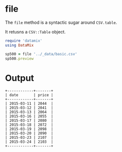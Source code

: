 # file

The `file` method is a syntactic sugar around `CSV.table`.

It retusns a `CSV::Table` object.

```ruby
require 'datamix'
using DataMix

sp500 = file '../_data/basic.csv'
sp500.preview

```
# Output

```
+------------+-------+
| date       | price |
+------------+-------+
| 2015-03-11 | 2044  |
| 2015-03-12 | 2041  |
| 2015-03-13 | 2064  |
| 2015-03-16 | 2055  |
| 2015-03-17 | 2080  |
| 2015-03-18 | 2072  |
| 2015-03-19 | 2098  |
| 2015-03-20 | 2090  |
| 2015-03-23 | 2107  |
| 2015-03-24 | 2103  |
+------------+-------+
```
